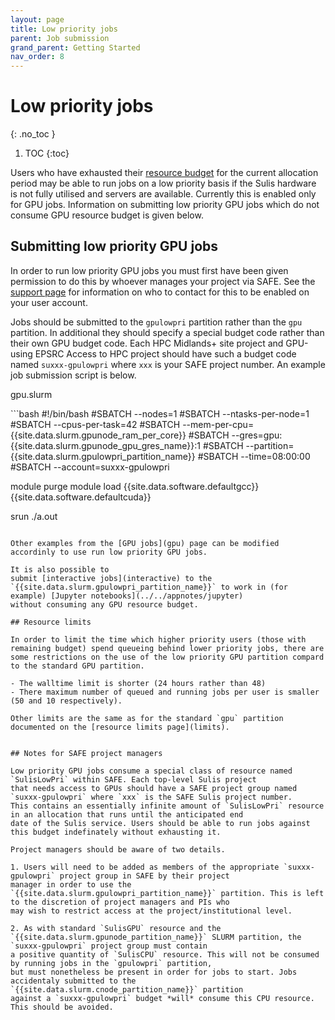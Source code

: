 ```yaml
---
layout: page
title: Low priority jobs
parent: Job submission
grand_parent: Getting Started
nav_order: 8
---
```


# Low priority jobs
{: .no_toc }

1. TOC
{:toc}

Users who have exhausted their [resource budget](budgets) for the current allocation period may be able to run jobs on a low priority basis
if the Sulis hardware is not fully utilised and servers are available. Currently this is enabled only for GPU jobs. Information on submitting low priority
GPU jobs which do not consume GPU resource budget is given below.

## Submitting low priority GPU jobs

In order to run low priority GPU jobs you must first have been given permission to do this by whoever manages your project via SAFE. See the
[support page](../../support) for information on who to contact for this to be enabled on your user account. 

Jobs should be submitted to the `gpulowpri` partition rather than the `gpu` partition. In additional they should specify a special budget code
rather than their own GPU budget code. Each HPC Midlands+ site project and GPU-using EPSRC Access to HPC project should have such a budget code
named `suxxx-gpulowpri` where `xxx` is your SAFE project number. An example job submission script is below.

<p class="codeblock-label">gpu.slurm</p>
```bash
#!/bin/bash
#SBATCH --nodes=1
#SBATCH --ntasks-per-node=1
#SBATCH --cpus-per-task=42
#SBATCH --mem-per-cpu={{site.data.slurm.gpunode_ram_per_core}}
#SBATCH --gres=gpu:{{site.data.slurm.gpunode_gpu_gres_name}}:1
#SBATCH --partition={{site.data.slurm.gpulowpri_partition_name}}
#SBATCH --time=08:00:00
#SBATCH --account=suxxx-gpulowpri

module purge
module load {{site.data.software.defaultgcc}} {{site.data.software.defaultcuda}}

srun ./a.out
```

Other examples from the [GPU jobs](gpu) page can be modified accordinly to use run low priority GPU jobs.

It is also possible to
submit [interactive jobs](interactive) to the `{{site.data.slurm.gpulowpri_partition_name}}` to work in (for example) [Jupyter notebooks](../../appnotes/jupyter)
without consuming any GPU resource budget.

## Resource limits

In order to limit the time which higher priority users (those with remaining budget) spend queueing behind lower priority jobs, there are
some restrictions on the use of the low priority GPU partition compard to the standard GPU partition.

- The walltime limit is shorter (24 hours rather than 48)
- There maximum number of queued and running jobs per user is smaller (50 and 10 respectively). 

Other limits are the same as for the standard `gpu` partition documented on the [resource limits page](limits). 


## Notes for SAFE project managers

Low priority GPU jobs consume a special class of resource named `SulisLowPri` within SAFE. Each top-level Sulis project
that needs access to GPUs should have a SAFE project group named `suxxx-gpulowpri` where `xxx` is the SAFE Sulis project number.
This contains an essentially infinite amount of `SulisLowPri` resource in an allocation that runs until the anticipated end
date of the Sulis service. Users should be able to run jobs against this budget indefinately without exhausting it.

Project managers should be aware of two details.

1. Users will need to be added as members of the appropriate `suxxx-gpulowpri` project group in SAFE by their project
manager in order to use the `{{site.data.slurm.gpulowpri_partition_name}}` partition. This is left to the discretion of project managers and PIs who
may wish to restrict access at the project/institutional level.

2. As with standard `SulisGPU` resource and the `{{site.data.slurm.gpunode_partition_name}}` SLURM partition, the `suxxx-gpulowpri` project group must contain
a positive quantity of `SulisCPU` resource. This will not be consumed by running jobs in the `gpulowpri` partition,
but must nonetheless be present in order for jobs to start. Jobs accidentaly submitted to the `{{site.data.slurm.cnode_partition_name}}` partition
against a `suxxx-gpulowpri` budget *will* consume this CPU resource. This should be avoided. 


